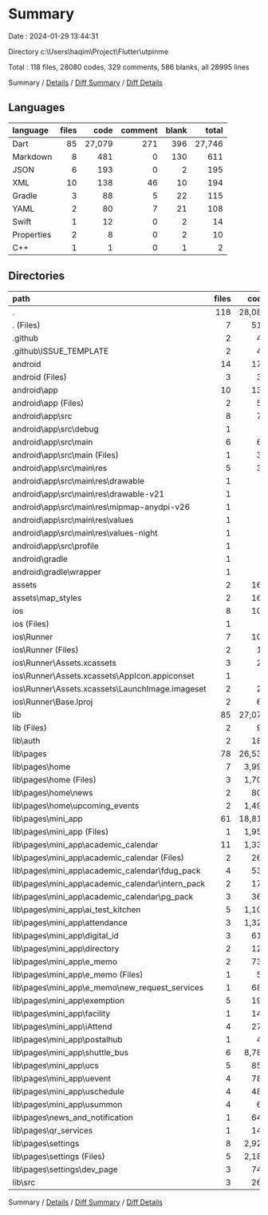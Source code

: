 # Summary

Date : 2024-01-29 13:44:31

Directory c:\\Users\\haqim\\Project\\Flutter\\utpinme

Total : 118 files,  28080 codes, 329 comments, 586 blanks, all 28995 lines

Summary / [Details](details.md) / [Diff Summary](diff.md) / [Diff Details](diff-details.md)

## Languages
| language | files | code | comment | blank | total |
| :--- | ---: | ---: | ---: | ---: | ---: |
| Dart | 85 | 27,079 | 271 | 396 | 27,746 |
| Markdown | 8 | 481 | 0 | 130 | 611 |
| JSON | 6 | 193 | 0 | 2 | 195 |
| XML | 10 | 138 | 46 | 10 | 194 |
| Gradle | 3 | 88 | 5 | 22 | 115 |
| YAML | 2 | 80 | 7 | 21 | 108 |
| Swift | 1 | 12 | 0 | 2 | 14 |
| Properties | 2 | 8 | 0 | 2 | 10 |
| C++ | 1 | 1 | 0 | 1 | 2 |

## Directories
| path | files | code | comment | blank | total |
| :--- | ---: | ---: | ---: | ---: | ---: |
| . | 118 | 28,080 | 329 | 586 | 28,995 |
| . (Files) | 7 | 515 | 7 | 134 | 656 |
| .github | 2 | 43 | 0 | 15 | 58 |
| .github\\ISSUE_TEMPLATE | 2 | 43 | 0 | 15 | 58 |
| android | 14 | 173 | 49 | 33 | 255 |
| android (Files) | 3 | 38 | 0 | 10 | 48 |
| android\\app | 10 | 130 | 49 | 22 | 201 |
| android\\app (Files) | 2 | 53 | 5 | 14 | 72 |
| android\\app\\src | 8 | 77 | 44 | 8 | 129 |
| android\\app\\src\\debug | 1 | 4 | 4 | 1 | 9 |
| android\\app\\src\\main | 6 | 68 | 36 | 5 | 109 |
| android\\app\\src\\main (Files) | 1 | 36 | 6 | 3 | 45 |
| android\\app\\src\\main\\res | 5 | 32 | 30 | 2 | 64 |
| android\\app\\src\\main\\res\\drawable | 1 | 4 | 7 | 1 | 12 |
| android\\app\\src\\main\\res\\drawable-v21 | 1 | 4 | 7 | 1 | 12 |
| android\\app\\src\\main\\res\\mipmap-anydpi-v26 | 1 | 6 | 0 | 0 | 6 |
| android\\app\\src\\main\\res\\values | 1 | 9 | 8 | 0 | 17 |
| android\\app\\src\\main\\res\\values-night | 1 | 9 | 8 | 0 | 17 |
| android\\app\\src\\profile | 1 | 5 | 4 | 2 | 11 |
| android\\gradle | 1 | 5 | 0 | 1 | 6 |
| android\\gradle\\wrapper | 1 | 5 | 0 | 1 | 6 |
| assets | 2 | 162 | 0 | 0 | 162 |
| assets\\map_styles | 2 | 162 | 0 | 0 | 162 |
| ios | 8 | 108 | 2 | 8 | 118 |
| ios (Files) | 1 | 7 | 0 | 0 | 7 |
| ios\\Runner | 7 | 101 | 2 | 8 | 111 |
| ios\\Runner (Files) | 2 | 13 | 0 | 3 | 16 |
| ios\\Runner\\Assets.xcassets | 3 | 27 | 0 | 3 | 30 |
| ios\\Runner\\Assets.xcassets\\AppIcon.appiconset | 1 | 1 | 0 | 0 | 1 |
| ios\\Runner\\Assets.xcassets\\LaunchImage.imageset | 2 | 26 | 0 | 3 | 29 |
| ios\\Runner\\Base.lproj | 2 | 61 | 2 | 2 | 65 |
| lib | 85 | 27,079 | 271 | 396 | 27,746 |
| lib (Files) | 2 | 97 | 18 | 11 | 126 |
| lib\\auth | 2 | 183 | 2 | 13 | 198 |
| lib\\pages | 78 | 26,533 | 242 | 357 | 27,132 |
| lib\\pages\\home | 7 | 3,997 | 17 | 22 | 4,036 |
| lib\\pages\\home (Files) | 3 | 1,703 | 15 | 14 | 1,732 |
| lib\\pages\\home\\news | 2 | 804 | 2 | 4 | 810 |
| lib\\pages\\home\\upcoming_events | 2 | 1,490 | 0 | 4 | 1,494 |
| lib\\pages\\mini_app | 61 | 18,810 | 162 | 285 | 19,257 |
| lib\\pages\\mini_app (Files) | 1 | 1,957 | 28 | 13 | 1,998 |
| lib\\pages\\mini_app\\academic_calendar | 11 | 1,332 | 16 | 33 | 1,381 |
| lib\\pages\\mini_app\\academic_calendar (Files) | 2 | 260 | 1 | 6 | 267 |
| lib\\pages\\mini_app\\academic_calendar\\fdug_pack | 4 | 531 | 7 | 12 | 550 |
| lib\\pages\\mini_app\\academic_calendar\\intern_pack | 2 | 173 | 3 | 6 | 182 |
| lib\\pages\\mini_app\\academic_calendar\\pg_pack | 3 | 368 | 5 | 9 | 382 |
| lib\\pages\\mini_app\\ai_test_kitchen | 5 | 1,101 | 22 | 32 | 1,155 |
| lib\\pages\\mini_app\\attendance | 3 | 1,328 | 7 | 13 | 1,348 |
| lib\\pages\\mini_app\\digital_id | 3 | 611 | 2 | 12 | 625 |
| lib\\pages\\mini_app\\directory | 2 | 123 | 1 | 5 | 129 |
| lib\\pages\\mini_app\\e_memo | 2 | 737 | 21 | 20 | 778 |
| lib\\pages\\mini_app\\e_memo (Files) | 1 | 54 | 5 | 3 | 62 |
| lib\\pages\\mini_app\\e_memo\\new_request_services | 1 | 683 | 16 | 17 | 716 |
| lib\\pages\\mini_app\\exemption | 5 | 190 | 6 | 12 | 208 |
| lib\\pages\\mini_app\\facility | 1 | 145 | 2 | 3 | 150 |
| lib\\pages\\mini_app\\iAttend | 4 | 279 | 7 | 12 | 298 |
| lib\\pages\\mini_app\\postalhub | 1 | 45 | 1 | 2 | 48 |
| lib\\pages\\mini_app\\shuttle_bus | 6 | 8,783 | 20 | 50 | 8,853 |
| lib\\pages\\mini_app\\ucs | 5 | 853 | 3 | 22 | 878 |
| lib\\pages\\mini_app\\uevent | 4 | 783 | 2 | 16 | 801 |
| lib\\pages\\mini_app\\uschedule | 4 | 481 | 24 | 27 | 532 |
| lib\\pages\\mini_app\\usummon | 4 | 62 | 0 | 13 | 75 |
| lib\\pages\\news_and_notification | 1 | 648 | 0 | 2 | 650 |
| lib\\pages\\qr_services | 1 | 149 | 0 | 11 | 160 |
| lib\\pages\\settings | 8 | 2,929 | 63 | 37 | 3,029 |
| lib\\pages\\settings (Files) | 5 | 2,186 | 25 | 24 | 2,235 |
| lib\\pages\\settings\\dev_page | 3 | 743 | 38 | 13 | 794 |
| lib\\src | 3 | 266 | 9 | 15 | 290 |

Summary / [Details](details.md) / [Diff Summary](diff.md) / [Diff Details](diff-details.md)